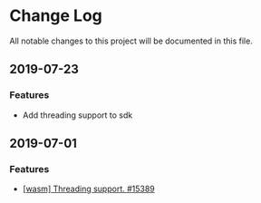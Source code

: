 # Change Log

All notable changes to this project will be documented in this file.

## 2019-07-23

### Features

* Add threading support to sdk


## 2019-07-01

### Features

* [[wasm] Threading support. #15389](https://github.com/mono/mono/pull/15389)
